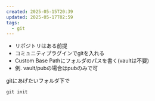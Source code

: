 ```yaml
---
created: 2025-05-15T20:39
updated: 2025-05-17T02:59
tags:
  - git
---
```

* リポジトリはある前提
* コミュニティプラグインでgitを入れる
* Custom Base Pathにフォルダのパスを書く(vaultは不要)
* 例. vault/pubの場合はpubのみで可

gitにあげたいフォルダ下で
```
git init
```

